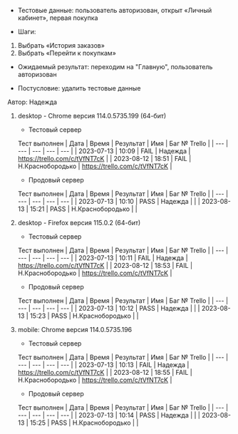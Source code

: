 * Тестовые данные: пользователь авторизован, открыт «Личный кабинет», первая покупка

* Шаги:
1.	Выбрать «История заказов»
2.	Выбрать «Перейти к покупкам»

* Ожидаемый результат: переходим на "Главную", пользователь авторизован

* Постусловие: удалить тестовые данные

Автор: Надежда

1) desktop - Chrome версия 114.0.5735.199 (64-бит)

	* Тестовый сервер 

	Тест выполнен
	| Дата | Время | Результат | Имя | Баг № Trello |
	| --- | --- | --- | --- | --- |
	| 2023-07-13 | 10:09 | FAIL | Надежда | https://trello.com/c/tVfNT7cK | 
	| 2023-08-12 | 18:51 | FAIL  | Н.Краснобородько | https://trello.com/c/tVfNT7cK  |
	
	* Продовый сервер

	Тест выполнен
	| Дата | Время | Результат | Имя | Баг № Trello |
	| --- | --- | --- | --- | --- |
	| 2023-07-13 | 10:10 | PASS | Надежда |  | 
	| 2023-08-13 | 15:21 | PASS | Н.Краснобородько |  | 

2) desktop - Firefox версия 115.0.2 (64-бит)

	* Тестовый сервер 

	Тест выполнен
	| Дата | Время | Результат | Имя | Баг № Trello |
	| --- | --- | --- | --- | --- |
	| 2023-07-13 | 10:11 | FAIL | Надежда | https://trello.com/c/tVfNT7cK  | 
	| 2023-08-12 | 18:53 | FAIL  | Н.Краснобородько | https://trello.com/c/tVfNT7cK  |
	
	* Продовый сервер 

	Тест выполнен
	| Дата | Время | Результат | Имя | Баг № Trello |
	| --- | --- | --- | --- | --- |
	| 2023-07-13 | 10:12 | PASS | Надежда |  | 
	| 2023-08-13 | 15:23 | PASS | Н.Краснобородько |  |

3) mobile: Chrome версия 114.0.5735.196

	* Тестовый сервер 

	Тест выполнен
	| Дата | Время | Результат | Имя | Баг № Trello |
	| --- | --- | --- | --- | --- |
	| 2023-07-13 | 10:13 | FAIL | Надежда | https://trello.com/c/tVfNT7cK | 
	| 2023-08-12 | 18:55 | FAIL  | Н.Краснобородько | https://trello.com/c/tVfNT7cK  |
	
	* Продовый сервер 

	Тест выполнен
	| Дата | Время | Результат | Имя | Баг № Trello |
	| --- | --- | --- | --- | --- |
	| 2023-07-13 | 10:14 | PASS | Надежда |  | 
	| 2023-08-13 | 15:25 | PASS | Н.Краснобородько |  | 